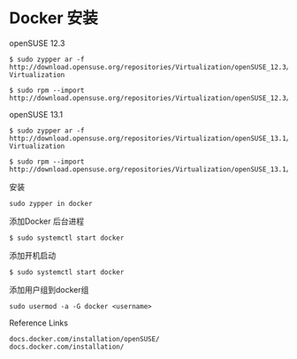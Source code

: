 # Docker 安装

openSUSE 12.3

    $ sudo zypper ar -f http://download.opensuse.org/repositories/Virtualization/openSUSE_12.3/ Virtualization

    $ sudo rpm --import http://download.opensuse.org/repositories/Virtualization/openSUSE_12.3/repodata/repomd.xml.key

openSUSE 13.1

    $ sudo zypper ar -f http://download.opensuse.org/repositories/Virtualization/openSUSE_13.1/ Virtualization

    $ sudo rpm --import http://download.opensuse.org/repositories/Virtualization/openSUSE_13.1/repodata/repomd.xml.key

安装

    sudo zypper in docker

添加Docker 后台进程

    $ sudo systemctl start docker

添加开机启动

    $ sudo systemctl start docker

添加用户组到docker组

    sudo usermod -a -G docker <username>

Reference Links

    docs.docker.com/installation/openSUSE/
    docs.docker.com/installation/


